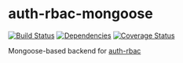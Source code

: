 # auth-rbac-mongoose

[![Build Status](https://travis-ci.org/alex94puchades/auth-rbac-mongoose.svg?branch=master)](https://travis-ci.org/alex94puchades/auth-rbac-mongoose)
[![Dependencies](https://david-dm.org/alex94puchades/auth-rbac-mongoose.svg)](https://david-dm.org/alex94puchades/auth-rbac-mongoose)
[![Coverage Status](https://coveralls.io/repos/alex94puchades/auth-rbac-mongoose/badge.svg)](https://coveralls.io/r/alex94puchades/auth-rbac-mongoose)

Mongoose-based backend for [auth-rbac](https://github.com/alex94puchades/auth-rbac.git)
